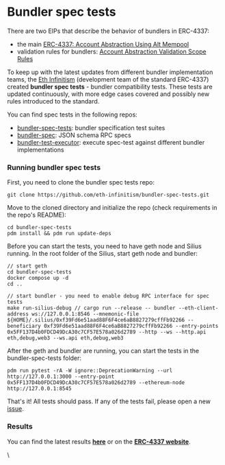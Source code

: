 # Bundler spec tests

There are two EIPs that describe the behavior of bundlers in ERC-4337:

* the main [ERC-4337: Account Abstraction Using Alt Mempool](https://github.com/eth-infinitism/account-abstraction/blob/develop/eip/EIPS/eip-4337.md)
* validation rules for bundlers: [Account Abstraction Validation Scope Rules](https://github.com/eth-infinitism/account-abstraction/blob/develop/eip/EIPS/eip-aa-rules.md)

To keep up with the latest updates from different bundler implementation teams, the [Eth Infinitism](https://github.com/eth-infinitism) (development team of the standard ERC-4337) created **bundler spec tests** - bundler compatibility tests. These tests are updated continuously, with more edge cases covered and possibly new rules introduced to the standard.

You can find spec tests in the following repos:

* [bundler-spec-tests](https://github.com/eth-infinitism/bundler-spec-tests): bundler specification test suites
* [bundler-spec](https://github.com/eth-infinitism/bundler-spec): JSON schema RPC specs
* [bundler-test-executor](https://github.com/eth-infinitism/bundler-test-executor): execute spec-test against different bundler implementations

### Running bundler spec tests

First, you need to clone the bundler spec tests repo:

```
git clone https://github.com/eth-infinitism/bundler-spec-tests.git
```

Move to the cloned directory and initialize the repo (check requirements in the repo's README):

```
cd bundler-spec-tests
pdm install && pdm run update-deps
```

Before you can start the tests, you need to have geth node and Silius running. In the root folder of the Silius, start geth node and bundler:

```
// start geth
cd bundler-spec-tests
docker compose up -d
cd ..

// start bundler - you need to enable debug RPC interface for spec tests
make run-silius-debug // cargo run --release -- bundler --eth-client-address ws://127.0.0.1:8546 --mnemonic-file ${HOME}/.silius/0xf39Fd6e51aad88F6F4ce6aB8827279cffFb92266 --beneficiary 0xf39Fd6e51aad88F6F4ce6aB8827279cffFb92266 --entry-points 0x5FF137D4b0FDCD49DcA30c7CF57E578a026d2789 --http --ws --http.api eth,debug,web3 --ws.api eth,debug,web3
```

After the geth and bundler are running, you can start the tests in the bundler-spec-tests folder:

```
pdm run pytest -rA -W ignore::DeprecationWarning --url http://127.0.0.1:3000 --entry-point 0x5FF137D4b0FDCD49DcA30c7CF57E578a026d2789 --ethereum-node http://127.0.0.1:8545
```

That's it! All tests should pass. If any of the tests fail, please open a new [issue](https://github.com/silius-rs/silius/issues).

### Results

You can find the latest results [**here**](https://bundler-test-results.erc4337.io/) or on the [**ERC-4337 website**](https://www.erc4337.io/bundlers).

\
